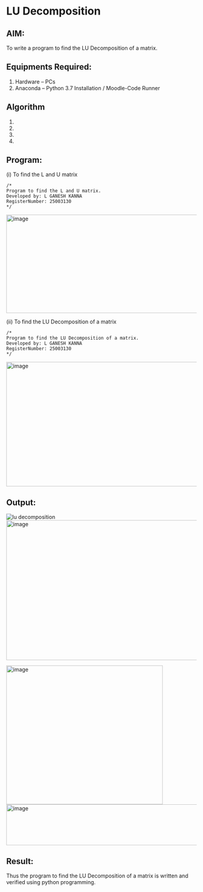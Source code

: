 # LU Decomposition 

## AIM:
To write a program to find the LU Decomposition of a matrix.

## Equipments Required:
1. Hardware – PCs
2. Anaconda – Python 3.7 Installation / Moodle-Code Runner

## Algorithm
1. 
2. 
3. 
4. 

## Program:
(i) To find the L and U matrix
```
/*
Program to find the L and U matrix.
Developed by: L GANESH KANNA
RegisterNumber: 25003130
*/
```

<img width="749" height="260" alt="image" src="https://github.com/user-attachments/assets/70f4fc07-2918-449d-9121-6cd2507ba7a6" />


(ii) To find the LU Decomposition of a matrix
```
/*
Program to find the LU Decomposition of a matrix.
Developed by: L GANESH KANNA
RegisterNumber: 25003130
*/
```
<img width="675" height="329" alt="image" src="https://github.com/user-attachments/assets/6ea5c6fd-6bab-4be7-a29f-2f664ee25fab" />


## Output:
![lu decomposition]()
<img width="717" height="370" alt="image" src="https://github.com/user-attachments/assets/1a1ff561-bdd4-4334-8b32-db7da4e26638" />

<img width="414" height="367" alt="image" src="https://github.com/user-attachments/assets/1ce2f907-9959-4083-8aaf-31fcc5344e8f" />


<img width="807" height="108" alt="image" src="https://github.com/user-attachments/assets/0a4f3bc4-56e7-4477-8070-bc320624bf73" />





## Result:
Thus the program to find the LU Decomposition of a matrix is written and verified using python programming.

